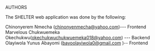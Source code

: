 AUTHORS

The SHELTER web application was done by the following:

Chinonyerem Nmecha (chinonyenmecha@yahoo.com)--- Frontend
Marvelous Chukwuemeka Okechukwu(okechukwuchukwuemeka018@yahoo.com) --- Backend
Olayiwola Yunus Abayomi (bayoolayiwola0@gmail.com )-- Frontend
